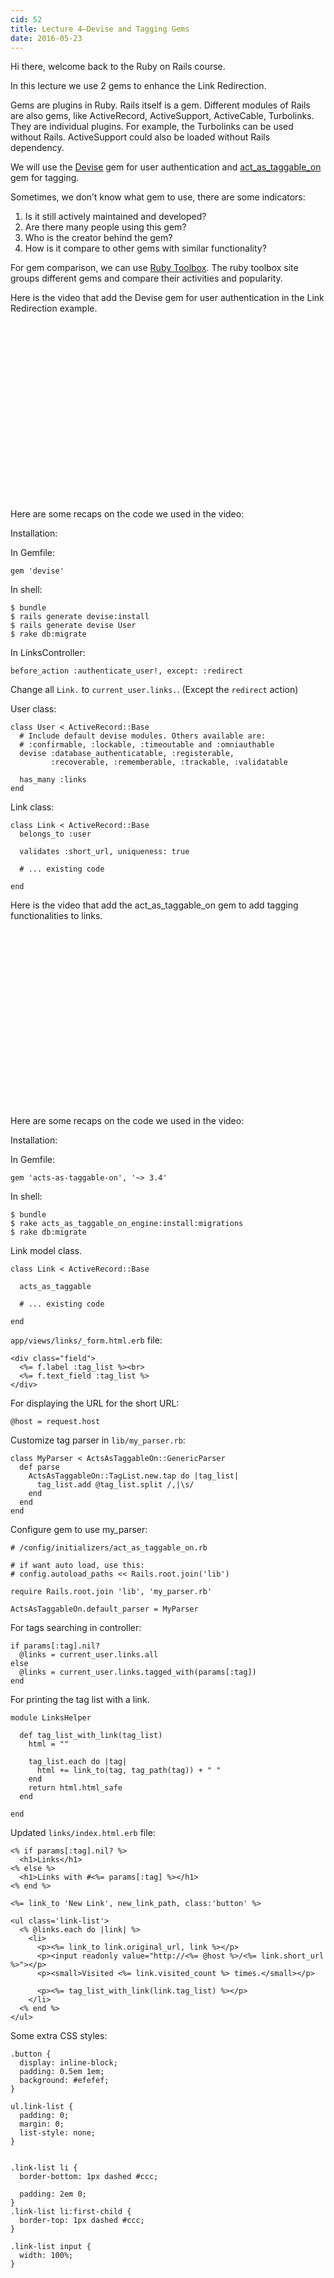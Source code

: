 ```yaml
---
cid: 52
title: Lecture 4–Devise and Tagging Gems
date: 2016-05-23
---
```


Hi there, welcome back to the Ruby on Rails course.

In this lecture we use 2 gems to enhance the Link Redirection.

Gems are plugins in Ruby. Rails itself is a gem. Different modules of Rails are also gems, like ActiveRecord, ActiveSupport, ActiveCable, Turbolinks. They are individual plugins. For example, the Turbolinks can be used without Rails. ActiveSupport could also be loaded without Rails dependency.

We will use the <a href="https://github.com/plataformatec/devise">Devise</a> gem for user authentication and <a href="https://github.com/mbleigh/acts-as-taggable-on">act_as_taggable_on</a> gem for tagging.

Sometimes, we don’t know what gem to use, there are some indicators:
<ol>
<li>Is it still actively maintained and developed?</li>
<li>Are there many people using this gem?</li>
<li>Who is the creator behind the gem?</li>
<li>How is it compare to other gems with similar functionality?</li>
</ol>


For gem comparison, we can use <a href="https://www.ruby-toolbox.com">Ruby Toolbox</a>. The ruby toolbox site groups different gems and compare their activities and popularity.

Here is the video that add the Devise gem for user authentication in the Link Redirection example.


<script charset="ISO-8859-1" src="//fast.wistia.com/assets/external/E-v1.js" async></script><div class="wistia_responsive_padding" style="padding:56.25% 0 0 0;position:relative;"><div class="wistia_responsive_wrapper" style="height:100%;left:0;position:absolute;top:0;width:100%;"><div class="wistia_embed wistia_async_j4kek4gjrv seo=false videoFoam=true" style="height:100%;width:100%">&nbsp;</div></div></div>

Here are some recaps on the code we used in the video:

Installation:

In Gemfile:



~~~
gem 'devise'
~~~


In shell:



~~~
$ bundle
$ rails generate devise:install
$ rails generate devise User
$ rake db:migrate
~~~


In LinksController:



~~~
before_action :authenticate_user!, except: :redirect
~~~


Change all `Link.` to `current_user.links.`. (Except the `redirect` action)

User class:



~~~
class User < ActiveRecord::Base
  # Include default devise modules. Others available are:
  # :confirmable, :lockable, :timeoutable and :omniauthable
  devise :database_authenticatable, :registerable,
         :recoverable, :rememberable, :trackable, :validatable
        
  has_many :links
end
~~~


Link class:



~~~
class Link < ActiveRecord::Base
  belongs_to :user  
    
  validates :short_url, uniqueness: true  
    
  # ... existing code
    
end
~~~




Here is the video that add the act_as_taggable_on gem to add tagging functionalities to links.

<script charset="ISO-8859-1" src="//fast.wistia.com/assets/external/E-v1.js" async></script><div class="wistia_responsive_padding" style="padding:56.25% 0 0 0;position:relative;"><div class="wistia_responsive_wrapper" style="height:100%;left:0;position:absolute;top:0;width:100%;"><div class="wistia_embed wistia_async_jifcs4d3fj seo=false videoFoam=true" style="height:100%;width:100%">&nbsp;</div></div></div>

Here are some recaps on the code we used in the video:

Installation:

In Gemfile:



~~~
gem 'acts-as-taggable-on', '~> 3.4'
~~~


In shell:



~~~
$ bundle
$ rake acts_as_taggable_on_engine:install:migrations
$ rake db:migrate
~~~



Link model class.



~~~
class Link < ActiveRecord::Base

  acts_as_taggable    
    
  # ... existing code
    
end
~~~



`app/views/links/_form.html.erb` file:



~~~
<div class="field">
  <%= f.label :tag_list %><br>
  <%= f.text_field :tag_list %>
</div>
~~~


For displaying the URL for the short URL:



~~~
@host = request.host
~~~


Customize tag parser in `lib/my_parser.rb`:



~~~
class MyParser < ActsAsTaggableOn::GenericParser
  def parse
    ActsAsTaggableOn::TagList.new.tap do |tag_list|
      tag_list.add @tag_list.split /,|\s/
    end
  end
end
~~~


Configure gem to use my_parser:



~~~
# /config/initializers/act_as_taggable_on.rb

# if want auto load, use this:
# config.autoload_paths << Rails.root.join('lib')

require Rails.root.join 'lib', 'my_parser.rb'

ActsAsTaggableOn.default_parser = MyParser
~~~


For tags searching in controller:



~~~
if params[:tag].nil?
  @links = current_user.links.all
else 
  @links = current_user.links.tagged_with(params[:tag])
end
~~~


For printing the tag list with a link.



~~~
module LinksHelper
  
  def tag_list_with_link(tag_list)
    html = ""
    
    tag_list.each do |tag| 
      html += link_to(tag, tag_path(tag)) + " "
    end 
    return html.html_safe
  end
  
end
~~~


Updated `links/index.html.erb` file:



~~~
<% if params[:tag].nil? %>
  <h1>Links</h1>
<% else %>
  <h1>Links with #<%= params[:tag] %></h1>
<% end %>

<%= link_to 'New Link', new_link_path, class:'button' %>

<ul class='link-list'>
  <% @links.each do |link| %>
    <li>
      <p><%= link_to link.original_url, link %></p>
      <p><input readonly value="http://<%= @host %>/<%= link.short_url %>"></p>
      <p><small>Visited <%= link.visited_count %> times.</small></p>
      
      <p><%= tag_list_with_link(link.tag_list) %></p>
    </li>
  <% end %>
</ul>
~~~


Some extra CSS styles:



~~~
.button {
  display: inline-block;  
  padding: 0.5em 1em;
  background: #efefef;
}

ul.link-list {
  padding: 0;
  margin: 0;
  list-style: none;
}


.link-list li {
  border-bottom: 1px dashed #ccc;
  
  padding: 2em 0;
}
.link-list li:first-child {
  border-top: 1px dashed #ccc;
}

.link-list input {
  width: 100%;
}
~~~